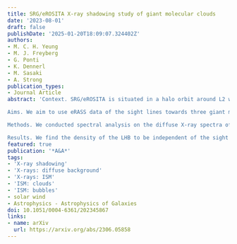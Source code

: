 ```yaml
---
title: SRG/eROSITA X-ray shadowing study of giant molecular clouds
date: '2023-08-01'
draft: false
publishDate: '2025-01-20T18:09:07.324402Z'
authors:
- M. C. H. Yeung
- M. J. Freyberg
- G. Ponti
- K. Dennerl
- M. Sasaki
- A. Strong
publication_types:
- Journal Article
abstract: 'Context. SRG/eROSITA is situated in a halo orbit around L2 where the highly variable solar wind charge exchange (SWCX) emission from Earth’s magnetosheath is expected to be negligible. The soft X-ray foreground emissions from the local hot bubble (LHB) and the remaining heliospheric SWCX emissions could be studied in unprecedented detail with eROSITA All-Sky Survey (eRASS) data in a 6-month cadence and better spectral resolution than ROSAT.

Aims. We aim to use eRASS data of the sight lines towards three giant molecular clouds away from the Galactic plane to isolate and study the soft X-ray diffuse foreground emission. These X-ray shadows will serve as calibration baselines for the future three-dimensional structural study of the LHB.

Methods. We conducted spectral analysis on the diffuse X-ray spectra of these clouds from the first four eRASSs to estimate and separate the heliospheric SWCX contribution from the LHB emission.

Results. We find the density of the LHB to be independent of the sight line with n{{< sub "e">}} ~ 4 × 10{{< super "−3">}} cm{{< super "−3">}}, but not the temperature. We report a lower temperature of kT{{< sub "LHB">}} = 0.084 ± 0.004 keV towards Chamaeleon II & III (Cha II & III) than Ophiuchus (Oph) and Corona Australis (CrA), in which we measured 0.102 ± 0.006 and 0.112 ± 0.009 keV, respectively. We measured the emission measure of the LHB to be ~2 × 10{{< super "−3">}} cm{{< super "−6">}} pc at medium Galactic latitudes (|b| ~ 20°). A monotonic increase in the SWCX contribution has been observed since the start of 2020, coincidental with the beginning of solar cycle 25. For Oph, SWCX has dominated the LHB in the 0.3−0.7 keV band intensity since eRASS2. We observed lower SWCX contributions in Cha II & III and CrA, consistent with the expected decreasing solar wind ion density at high heliographic latitudes.'
featured: true
publication: '*A&A*'
tags:
- 'X-ray shadowing'
- 'X-rays: diffuse background'
- 'X-rays: ISM'
- 'ISM: clouds'
- 'ISM: bubbles'
- solar wind
- Astrophysics - Astrophysics of Galaxies
doi: 10.1051/0004-6361/202345867
links:
- name: arXiv
  url: https://arxiv.org/abs/2306.05858
---
```


